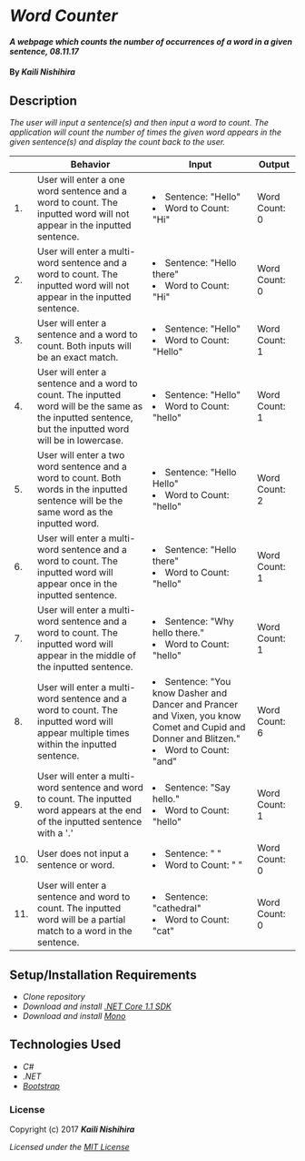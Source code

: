 # _Word Counter_

#### _A webpage which counts the number of occurrences of a word in a given sentence, 08.11.17_

#### By _**Kaili Nishihira**_

## Description

_The user will input a sentence(s) and then input a word to count. The application will count the number of times the given word appears in the given sentence(s) and display the count back to the user._

|| Behavior  | Input  | Output  |
|---|---|---|---|
|1.| User will enter a one word sentence and a word to count. The inputted word will not appear in the inputted sentence.   | <li>Sentence: "Hello"</li><li>Word to Count: "Hi"</li>  | Word Count: 0   |
|2.| User will enter a multi-word sentence and a word to count. The inputted word will not appear in the inputted sentence.   | <li>Sentence: "Hello there"</li><li>Word to Count: "Hi"</li>  | Word Count: 0   |
|3.| User will enter a sentence and a word to count. Both inputs will be an exact match.  | <li>Sentence: "Hello"</li><li>Word to Count: "Hello"</li>| Word Count: 1  |
|4.| User will enter a sentence and a word to count. The inputted word will be the same as the inputted sentence, but the inputted word will be in lowercase.  | <li>Sentence: "Hello"</li><li>Word to Count: "hello"</li>  | Word Count: 1  |
|5.| User will enter a two word sentence and a word to count. Both words in the inputted sentence will be the same word as the inputted word.  | <li>Sentence: "Hello Hello"</li><li>Word to Count: "hello"</li>  | Word Count: 2  |
|6.| User will enter a multi-word sentence and a word to count. The inputted word will appear once in the inputted sentence.   | <li>Sentence: "Hello there"</li><li>Word to Count: "hello"</li>   | Word Count: 1  |
|7.| User will enter a multi-word sentence and a word to count. The inputted word will appear in the middle of the inputted sentence. | <li>Sentence: "Why hello there."</li><li>Word to Count: "hello"</li> | Word Count: 1 |
|8.| User will enter a multi-word sentence and a word to count. The inputted word will appear multiple times within the inputted sentence.   | <li>Sentence: "You know Dasher and Dancer and Prancer and Vixen, you know Comet and Cupid and Donner and Blitzen."</li><li>Word to Count: "and"  | Word Count: 6 |
|9.| User will enter a multi-word sentence and word to count. The inputted word appears at the end of the inputted sentence with a '.'  | <li>Sentence: "Say hello."</li><li>Word to Count: "hello"</li>   | Word Count: 1  |
|10.| User does not input a sentence or word.  | <li>Sentence: " "</li><li>Word to Count: " "</li> | Word Count: 0  |
|11.| User will enter a sentence and word to count. The inputted word will be a partial match to a word in the sentence. | <li>Sentence: "cathedral"</li><li>Word to Count: "cat"</li> | Word Count: 0  |





## Setup/Installation Requirements

* _Clone repository_
* _Download and install [.NET Core 1.1 SDK](https://www.microsoft.com/net/download/core)_
* _Download and install [Mono](http://www.mono-project.com/download/)_


## Technologies Used
* _C#_
* _.NET_
* _[Bootstrap](http://getbootstrap.com/getting-started/)_

### License

Copyright (c) 2017 **_Kaili Nishihira_**

*Licensed under the [MIT License](https://opensource.org/licenses/MIT)*
